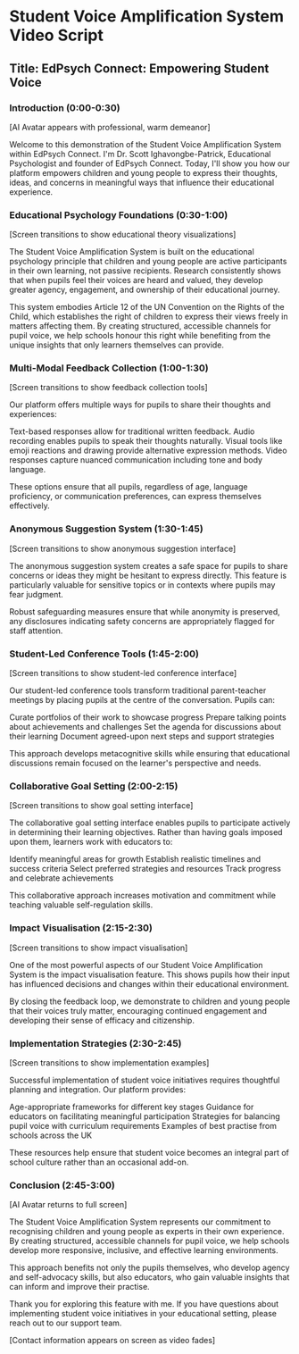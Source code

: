 # Student Voice Amplification System Video Script

## Title: EdPsych Connect: Empowering Student Voice

### Introduction (0:00-0:30)
[AI Avatar appears with professional, warm demeanor]

Welcome to this demonstration of the Student Voice Amplification System within EdPsych Connect. I'm Dr. Scott Ighavongbe-Patrick, Educational Psychologist and founder of EdPsych Connect. Today, I'll show you how our platform empowers children and young people to express their thoughts, ideas, and concerns in meaningful ways that influence their educational experience.

### Educational Psychology Foundations (0:30-1:00)
[Screen transitions to show educational theory visualizations]

The Student Voice Amplification System is built on the educational psychology principle that children and young people are active participants in their own learning, not passive recipients. Research consistently shows that when pupils feel their voices are heard and valued, they develop greater agency, engagement, and ownership of their educational journey.

This system embodies Article 12 of the UN Convention on the Rights of the Child, which establishes the right of children to express their views freely in matters affecting them. By creating structured, accessible channels for pupil voice, we help schools honour this right while benefiting from the unique insights that only learners themselves can provide.

### Multi-Modal Feedback Collection (1:00-1:30)
[Screen transitions to show feedback collection tools]

Our platform offers multiple ways for pupils to share their thoughts and experiences:

Text-based responses allow for traditional written feedback.
Audio recording enables pupils to speak their thoughts naturally.
Visual tools like emoji reactions and drawing provide alternative expression methods.
Video responses capture nuanced communication including tone and body language.

These options ensure that all pupils, regardless of age, language proficiency, or communication preferences, can express themselves effectively.

### Anonymous Suggestion System (1:30-1:45)
[Screen transitions to show anonymous suggestion interface]

The anonymous suggestion system creates a safe space for pupils to share concerns or ideas they might be hesitant to express directly. This feature is particularly valuable for sensitive topics or in contexts where pupils may fear judgment.

Robust safeguarding measures ensure that while anonymity is preserved, any disclosures indicating safety concerns are appropriately flagged for staff attention.

### Student-Led Conference Tools (1:45-2:00)
[Screen transitions to show student-led conference interface]

Our student-led conference tools transform traditional parent-teacher meetings by placing pupils at the centre of the conversation. Pupils can:

Curate portfolios of their work to showcase progress
Prepare talking points about achievements and challenges
Set the agenda for discussions about their learning
Document agreed-upon next steps and support strategies

This approach develops metacognitive skills while ensuring that educational discussions remain focused on the learner's perspective and needs.

### Collaborative Goal Setting (2:00-2:15)
[Screen transitions to show goal setting interface]

The collaborative goal setting interface enables pupils to participate actively in determining their learning objectives. Rather than having goals imposed upon them, learners work with educators to:

Identify meaningful areas for growth
Establish realistic timelines and success criteria
Select preferred strategies and resources
Track progress and celebrate achievements

This collaborative approach increases motivation and commitment while teaching valuable self-regulation skills.

### Impact Visualisation (2:15-2:30)
[Screen transitions to show impact visualisation]

One of the most powerful aspects of our Student Voice Amplification System is the impact visualisation feature. This shows pupils how their input has influenced decisions and changes within their educational environment.

By closing the feedback loop, we demonstrate to children and young people that their voices truly matter, encouraging continued engagement and developing their sense of efficacy and citizenship.

### Implementation Strategies (2:30-2:45)
[Screen transitions to show implementation examples]

Successful implementation of student voice initiatives requires thoughtful planning and integration. Our platform provides:

Age-appropriate frameworks for different key stages
Guidance for educators on facilitating meaningful participation
Strategies for balancing pupil voice with curriculum requirements
Examples of best practise from schools across the UK

These resources help ensure that student voice becomes an integral part of school culture rather than an occasional add-on.

### Conclusion (2:45-3:00)
[AI Avatar returns to full screen]

The Student Voice Amplification System represents our commitment to recognising children and young people as experts in their own experience. By creating structured, accessible channels for pupil voice, we help schools develop more responsive, inclusive, and effective learning environments.

This approach benefits not only the pupils themselves, who develop agency and self-advocacy skills, but also educators, who gain valuable insights that can inform and improve their practise.

Thank you for exploring this feature with me. If you have questions about implementing student voice initiatives in your educational setting, please reach out to our support team.

[Contact information appears on screen as video fades]
